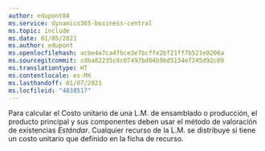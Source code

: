 ```yaml
---
author: edupont04
ms.service: dynamics365-business-central
ms.topic: include
ms.date: 01/05/2021
ms.author: edupont
ms.openlocfilehash: acbe4a7ca4fbce3e7bcffe2bf21ff7b521e0206a
ms.sourcegitcommit: cdba82235c0c07497bd04b9bd5134ef245d92c09
ms.translationtype: HT
ms.contentlocale: es-MX
ms.lasthandoff: 01/07/2021
ms.locfileid: "4838517"
---
```

Para calcular el Costo unitario de una L.M. de ensamblado o producción, el producto principal y sus componentes deben usar el método de valoración de existencias *Estándar*. Cualquier recurso de la L.M. se distribuye si tiene un costo unitario que definido en la ficha de recurso.
